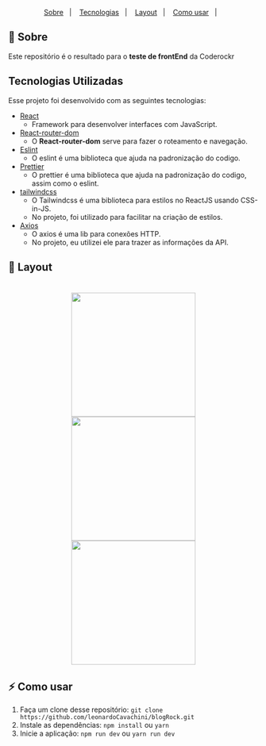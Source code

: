 <p align="center">
  <a href="#sobre">Sobre</a>&nbsp;&nbsp;&nbsp;|&nbsp;&nbsp;&nbsp;
  <a href="#tecnologias-utilizadas">Tecnologias</a>&nbsp;&nbsp;&nbsp;|&nbsp;&nbsp;&nbsp;
  <a href="#layout">Layout</a>&nbsp;&nbsp;&nbsp;|&nbsp;&nbsp;&nbsp;
  <a href="#como-usar">Como usar</a>&nbsp;&nbsp;&nbsp;|&nbsp;&nbsp;&nbsp;
</p>

<a id="sobre"></a>

## :bookmark: Sobre

Este repositório é o resultado para o **teste de frontEnd** da Coderockr

<a id="tecnologias-utilizadas"></a>

## Tecnologias Utilizadas

Esse projeto foi desenvolvido com as seguintes tecnologias:

- [React](https://reactjs.org/)
  - Framework para desenvolver interfaces com JavaScript.
- [React-router-dom](https://reactrouter.com/en/main)
  - O **React-router-dom** serve para fazer o roteamento e navegação.
- [Eslint](https://eslint.org/)
  - O eslint é uma biblioteca que ajuda na padronização do codigo.
- [Prettier](https://prettier.io/)
  - O prettier é uma biblioteca que ajuda na padronização do codigo, assim como o eslint.
- [tailwindcss](https://tailwindcss.com/)
  - O Tailwindcss é uma biblioteca para estilos no ReactJS usando CSS-in-JS.
  - No projeto, foi utilizado para facilitar na criação de estilos.
- [Axios](https://github.com/axios/axios)
  - O axios é uma lib para conexões HTTP.
  - No projeto, eu utilizei ele para trazer as informações da API.

<a id="layout"></a>

## 🎨 Layout

<h1 align="center">
  <img src=".github/mainPage.png" width="250">
  <img src=".github/PostPage.png" width="250">
  <img src=".github/ContactPage.jpeg" width="250">
</h1>

<a id="como-usar"></a>

## :zap: Como usar

1. Faça um clone desse repositório: `git clone https://github.com/leonardoCavachini/blogRock.git`
2. Instale as dependências: `npm install` ou `yarn`
3. Inicie a aplicação: `npm run dev` ou `yarn run dev`
